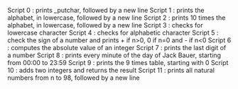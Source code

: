 Script 0 : prints _putchar, followed by a new line
Script 1 : prints the alphabet, in lowercase, followed by a new line
Script 2 : prints 10 times the alphabet, in lowercase, followed by a new line
Script 3 : checks for lowercase character
Script 4 : checks for alphabetic character
Script 5 : check the sign of a number and prints + if n>0, 0 if n=0 and - if n<0
Script 6 : computes the absolute value of an integer
Script 7 : prints the last digit of a number
Script 8 : prints every minute of the day of Jack Bauer, starting from 00:00 to 23:59
Script 9 : prints the 9 times table, starting with 0
Script 10 : adds two integers and returns the result
Script 11 : prints all natural numbers from n to 98, followed by a new line